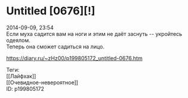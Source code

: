 Untitled [0676][!]
===================

   
 2014-09-09, 23:54   
  Если муха садится вам на ноги и этим не даёт заснуть -- укройтесь одеялом.   
  Теперь она сможет садиться на лицо.    
    
 <https://diary.ru/~zHz00/p199805172_untitled-0676.htm>   
   
 Теги:   
 [[Лайфхак]]   
 [[Очевидное-невероятное]]   
 ID: p199805172